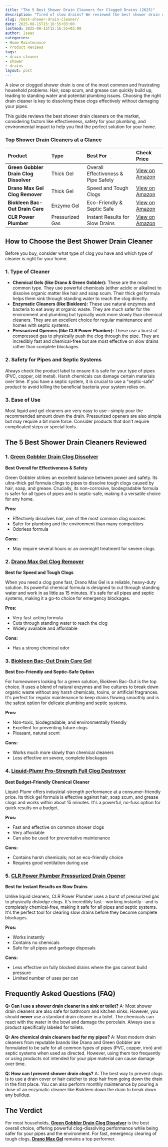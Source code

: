 ```yaml
---
title: "The 5 Best Shower Drain Cleaners for Clogged Drains (2025)"
description: "Tired of slow drains? We reviewed the best shower drain cleaners, from powerful gels to eco-friendly enzymes, to dissolve hair and soap scum fast."
slug: /best-shower-drain-cleaner/
date: 2025-08-15T15:16:55+03:00
lastmod: 2025-08-15T15:16:55+03:00
author: Isaac
categories:
- Home Maintenance
- Product Reviews
tags:
- drain cleaner
- shower
- drains
layout: post
---
```


A slow or clogged shower drain is one of the most common and frustrating household problems. Hair, soap scum, and grease can quickly build up, leading to standing water and potential plumbing issues. Choosing the right drain cleaner is key to dissolving these clogs effectively without damaging your pipes.

This guide reviews the best shower drain cleaners on the market, considering factors like effectiveness, safety for your plumbing, and environmental impact to help you find the perfect solution for your home.

### Top Shower Drain Cleaners at a Glance

| Product | Type | Best For | Check Price |
| :--- | :--- | :--- | :--- |
| **Green Gobbler Drain Clog Dissolver** | Thick Gel | Overall Effectiveness & Pipe Safety | [View on Amazon](https://www.amazon.com/dp/B0182VBOJE/?tag=p-policy-20) |
| **Drano Max Gel Clog Remover** | Thick Gel | Speed and Tough Clogs | [View on Amazon](https://www.amazon.com/dp/B003TS2R1A/?tag=p-policy-20) |
| **Biokleen Bac-Out Drain Care** | Enzyme Gel | Eco-Friendly & Septic Safe | [View on Amazon](https://www.amazon.com/dp/B003TN6JE6/?tag=p-policy-20) |
| **CLR Power Plumber** | Pressurized Gas | Instant Results for Slow Drains | [View on Amazon](https://www.amazon.com/dp/B000ASBFWE/?tag=p-policy-20) |

## How to Choose the Best Shower Drain Cleaner

Before you buy, consider what type of clog you have and which type of cleaner is right for your home.

### 1. Type of Cleaner
*   **Chemical Gels (like Drano & Green Gobbler):** These are the most common type. They use powerful chemicals (either acidic or alkaline) to dissolve organic matter like hair and soap scum. Their thick gel formula helps them sink through standing water to reach the clog directly.
*   **Enzymatic Cleaners (like Biokleen):** These use natural enzymes and bacteria to eat away at organic waste. They are much safer for the environment and plumbing but typically work more slowly than chemical cleaners. They are an excellent choice for regular maintenance and homes with septic systems.
*   **Pressurized Openers (like CLR Power Plumber):** These use a burst of compressed gas to physically push the clog through the pipe. They are incredibly fast and chemical-free but are most effective on slow drains rather than complete blockages.

### 2. Safety for Pipes and Septic Systems
Always check the product label to ensure it is safe for your type of pipes (PVC, copper, old metal). Harsh chemicals can damage certain materials over time. If you have a septic system, it is crucial to use a "septic-safe" product to avoid killing the beneficial bacteria your system relies on.

### 3. Ease of Use
Most liquid and gel cleaners are very easy to use—simply pour the recommended amount down the drain. Pressurized openers are also simple but may require a bit more force. Consider products that don't require complicated steps or special tools.

## The 5 Best Shower Drain Cleaners Reviewed

### 1. [Green Gobbler Drain Clog Dissolver](https://www.amazon.com/dp/B0182VBOJE/?tag=p-policy-20)
**Best Overall for Effectiveness & Safety**

Green Gobbler strikes an excellent balance between power and safety. Its ultra-thick gel formula clings to pipes to dissolve tough clogs caused by hair, soap, and grease. Crucially, its non-corrosive, biodegradable formula is safer for all types of pipes and is septic-safe, making it a versatile choice for any home.

**Pros:**
-   Effectively dissolves hair, one of the most common clog sources
-   Safer for plumbing and the environment than many competitors
-   Odorless formula

**Cons:**
-   May require several hours or an overnight treatment for severe clogs

### 2. [Drano Max Gel Clog Remover](https://www.amazon.com/dp/B003TS2R1A/?tag=p-policy-20)
**Best for Speed and Tough Clogs**

When you need a clog gone fast, Drano Max Gel is a reliable, heavy-duty solution. Its powerful chemical formula is designed to cut through standing water and work in as little as 15 minutes. It's safe for all pipes and septic systems, making it a go-to choice for emergency blockages.

**Pros:**
-   Very fast-acting formula
-   Cuts through standing water to reach the clog
-   Widely available and affordable

**Cons:**
-   Has a strong chemical odor

### 3. [Biokleen Bac-Out Drain Care Gel](https://www.amazon.com/dp/B003TN6JE6/?tag=p-policy-20)
**Best Eco-Friendly and Septic-Safe Option**

For homeowners looking for a green solution, Biokleen Bac-Out is the top choice. It uses a blend of natural enzymes and live cultures to break down organic waste without any harsh chemicals, toxins, or artificial fragrances. It's perfect for regular maintenance to keep drains flowing smoothly and is the safest option for delicate plumbing and septic systems.

**Pros:**
-   Non-toxic, biodegradable, and environmentally friendly
-   Excellent for preventing future clogs
-   Pleasant, natural scent

**Cons:**
-   Works much more slowly than chemical cleaners
-   Less effective on severe, complete blockages

### 4. [Liquid-Plumr Pro-Strength Full Clog Destroyer](https://www.amazon.com/dp/B000VDREQE/?tag=p-policy-20)
**Best Budget-Friendly Chemical Cleaner**

Liquid-Plumr offers industrial-strength performance at a consumer-friendly price. Its thick gel formula is effective against hair, soap scum, and grease clogs and works within about 15 minutes. It's a powerful, no-fuss option for quick results on a budget.

**Pros:**
-   Fast and effective on common shower clogs
-   Very affordable
-   Can also be used for preventative maintenance

**Cons:**
-   Contains harsh chemicals; not an eco-friendly choice
-   Requires good ventilation during use

### 5. [CLR Power Plumber Pressurized Drain Opener](https://www.amazon.com/dp/B000ASBFWE/?tag=p-policy-20)
**Best for Instant Results on Slow Drains**

Unlike liquid cleaners, CLR Power Plumber uses a burst of pressurized gas to physically dislodge clogs. It's incredibly fast—working instantly—and is completely chemical-free, making it safe for all pipes and septic systems. It's the perfect tool for clearing slow drains before they become complete blockages.

**Pros:**
-   Works instantly
-   Contains no chemicals
-   Safe for all pipes and garbage disposals

**Cons:**
-   Less effective on fully blocked drains where the gas cannot build pressure
-   Limited number of uses per can

## Frequently Asked Questions (FAQ)

**Q: Can I use a shower drain cleaner in a sink or toilet?**
A: Most shower drain cleaners are also safe for bathroom and kitchen sinks. However, you should **never** use a standard drain cleaner in a toilet. The chemicals can react with the water in the bowl and damage the porcelain. Always use a product specifically labeled for toilets.

**Q: Are chemical drain cleaners bad for my pipes?**
A: Most modern drain cleaners from reputable brands like Drano and Green Gobbler are formulated to be safe for all common types of pipes (PVC, copper, iron) and septic systems when used as directed. However, using them too frequently or using products not intended for your pipe material can cause damage over time.

**Q: How can I prevent shower drain clogs?**
A: The best way to prevent clogs is to use a drain cover or hair catcher to stop hair from going down the drain in the first place. You can also perform monthly maintenance by pouring a dose of an enzymatic cleaner like Biokleen down the drain to break down any buildup.

## The Verdict

For most households, **[Green Gobbler Drain Clog Dissolver](https://www.amazon.com/dp/B0182VBOJE/?tag=p-policy-20)** is the best overall choice, offering powerful clog-dissolving performance while being safer for your pipes and the environment. For fast, emergency clearing of tough clogs, **[Drano Max Gel](https://www.amazon.com/dp/B003TS2R1A/?tag=p-policy-20)** remains a top performer.
